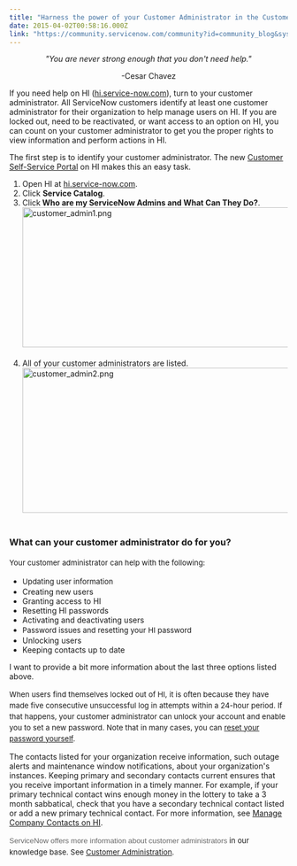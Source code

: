 ```yaml
---
title: "Harness the power of your Customer Administrator in the Customer Self Service Portal"
date: 2015-04-02T00:58:16.000Z
link: "https://community.servicenow.com/community?id=community_blog&sys_id=f27ce2e1dbd0dbc01dcaf3231f961911"
---
```

<p style="text-align: center;"><em>"You are never strong enough that you don't need help."</em></p><p style="text-align: center;">-Cesar Chavez</p><p></p><p>If you need help on HI (<a title="k-external-small" class="jive-link-external-small" href="https://hi.service-now.com/" rel="nofollow" target="_blank">hi.service-now.com</a>), turn to your customer administrator. All ServiceNow customers identify at least one customer administrator for their organization to help manage users on HI. If you are locked out, need to be reactivated, or want access to an option on HI, you can count on your customer administrator to get you the proper rights to view information and perform actions in HI.</p><p></p><p>The first step is to identify your customer administrator. The new <a title="" _jive_internal="true" href="/community/service-automation-platform/user-interface/blog/2015/03/27/self-service-delivered-now">Customer Self-Service Portal</a> on HI makes this an easy task.</p><ol><li>Open HI at <a title="k-external-small" class="jive-link-external-small" href="https://hi.service-now.com/" rel="nofollow" target="_blank">hi.service-now.com</a>.</li><li>Click <strong>Service Catalog</strong>.</li><li>Click<strong> Who are my ServiceNow Admins and What Can They Do?</strong>.<br/><img   alt="customer_admin1.png" class="image-2 jive-image" src="370515c6db50d7041dcaf3231f9619b3.iix" style="width: 620px; height: 253px;"/><br/><br/></li><li>All of your customer administrators are listed.<br/><img   alt="customer_admin2.png" class="image-3 jive-image" src="f4437c4edbd8dfc068c1fb651f9619cb.iix" style="width: 620px; height: 262px;"/><br/><br/></li></ol><h3>What can your customer administrator do for you?</h3><p><span style="font-size: 10pt; line-height: 1.5em;">Your customer administrator can help with the following:</span></p><p></p><ul><li><span style="font-size: 10pt; line-height: 1.5em;">Updating user information</span></li><li>Creating new users</li><li>Granting access to HI</li><li>Resetting HI passwords</li><li>Activating and deactivating users</li><li><span style="font-size: 10pt; line-height: 1.5em;">Password issues and resetting your HI password</span></li><li>Unlocking users</li><li>Keeping contacts up to date</li></ul><p></p><p>I want to provide a bit more information about the last three options listed above.</p><p></p><p><span style="font-size: 10pt; line-height: 1.5em;">When users find themselves locked out of HI, it is often because they have made five consecutive unsuccessful log in attempts within a 24-hour period. If that happens, your customer administrator can unlock your account and enable you to set a new password. Note that in many cases, you can <a title="i.service-now.com/kb_view.do?sysparm_article=KB0547255" href="https://hi.service-now.com/kb_view.do?sysparm_article=KB0547255">reset your password yourself</a>. </span></p><p></p><p>The contacts listed for your organization receive information, such outage alerts and maintenance window notifications, about your organization's instances. Keeping primary and secondary contacts current ensures that you receive important information in a timely manner. For example, if your primary technical contact wins enough money in the lottery to take a 3 month sabbatical, check that you have a secondary technical contact listed or add a new primary technical contact. For more information, see <a title="i.service-now.com/kb_view.do?sysparm_article=KB0547262" href="https://hi.service-now.com/kb_view.do?sysparm_article=KB0547262">Manage Company Contacts on HI</a>.</p><p></p><p><span style="font-size: 10pt; line-height: 1.5em; color: #666666; font-family: arial, sans-serif;">ServiceNow offers more information about customer administrators </span><span style="font-size: 10pt; line-height: 1.5em;">in our knowledge base. See </span><span style="font-size: 10pt; line-height: 1.5em;"><a title="i.service-now.com/kb_view.do?sysparm_article=KB0538359" href="https://hi.service-now.com/kb_view.do?sysparm_article=KB0538359">Customer Administration</a>.</span></p>